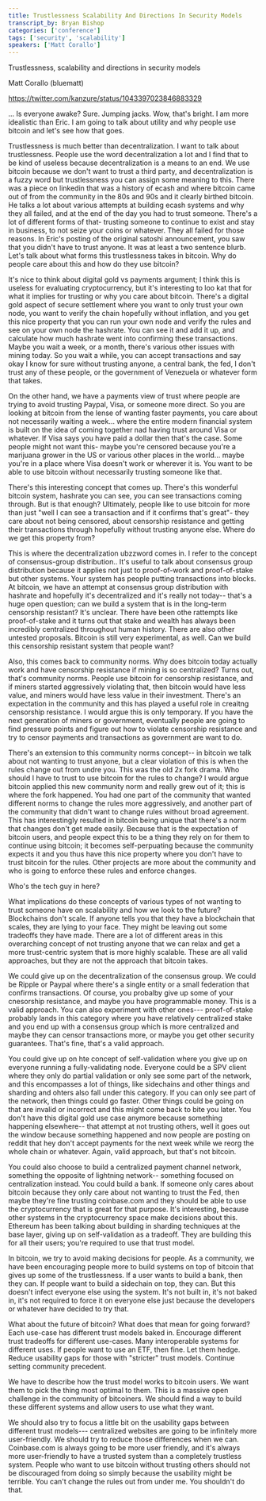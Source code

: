 ```yaml
---
title: Trustlessness Scalability And Directions In Security Models
transcript_by: Bryan Bishop
categories: ['conference']
tags: ['security', 'scalability']
speakers: ['Matt Corallo']
---
```


Trustlessness, scalability and directions in security models

Matt Corallo (bluematt)

<https://twitter.com/kanzure/status/1043397023846883329>

... Is everyone awake? Sure. Jumping jacks. Wow, that's bright. I am more idealistic than Eric. I am going to talk about utility and why people use bitcoin and let's see how that goes.

Trustlessness is much better than decentralization. I want to talk about trustlessness. People use the word decentralization a lot and I find that to be kind of useless because decentralization is a means to an end. We use bitcoin because we don't want to trust a third party, and decentralization is a fuzzy word but trustlessness you can assign some meaning to this. There was a piece on linkedin that was a history of ecash and where bitcoin came out of from the community in the 80s and 90s and it clearly birthed bitcoin. He talks a lot about various attempts at building ecash systems and why they all failed, and at the end of the day you had to trust someone. There's a lot of different forms of that- trusting someone to continue to exist and stay in business, to not seize your coins or whatever. They all failed for those reasons. In Eric's posting of the original satoshi announcement, you saw that you didn't have to trust anyone. It was at least a two sentence blurb. Let's talk about what forms this trustlessness takes in bitcoin. Why do people care about this and how do they use bitcoin?

It's nice to think about digital gold vs payments argument; I think this is useless for evaluating cryptocurrency, but it's interesting to loo kat that for what it implies for trusting or why you care about bitcoin. There's a digital gold aspect of secure settlement where you want to only trust your own node, you want to verify the chain hopefully without inflation, and you get this nice property that you can run your own node and verify the rules and see on your own node the hashrate. You can see it and add it up, and calculate how much hashrate went into confirming these transactions. Maybe you wait a week, or a month, there's various other issues with mining today. So you wait a while, you can accept transactions and say okay I know for sure without trusting anyone, a central bank, the fed, I don't trust any of these people, or the government of Venezuela or whatever form that takes.

On the other hand, we have a payments view of trust where people are trying to avoid trusting Paypal, Visa, or someone more direct. So you are  looking at bitcoin from the lense of wanting faster payments, you care about not necessarily waiting a week... where the entire modern financial system is built on the idea of coming together nad having trust around Visa or whatever. If Visa says you have paid a dollar then that's the case. Some people might not want this- maybe you're censored because you're a marijuana grower in the US or various other places in the world... maybe you're in a place where Visa doesn't work or wherever it is. You want to be able to use bitcoin without necessarily trusting someone like that.

There's this interesting concept that comes up. There's this wonderful bitcoin system, hashrate you can see, you can see transactions coming through. But is that enough? Ultimately, people like to use bitcoin for more than just "well I can see a transaction and if it confirms that's great"- they care about not being censored, about censorship resistance and getting their transactions through hopefully without trusting anyone else. Where do we get this property from?

This is where the decentralization ubzzword comes in. I refer to the concept of consensus-group distribution.. It's useful to talk about consensus group distribution because it applies not just to proof-of-work and proof-of-stake but other systems. Your system has people putting transactions into blocks. At bitcoin, we have an attempt at consensus group distribution with hashrate and hopefully it's decentralized and it's really not today-- that's a huge open question; can we build a system that is in the long-term censorship resistant? It's unclear. There have been othe rattempts like proof-of-stake and it turns out that stake and wealth has always been incredibly centralized throughout human history. There are also other untested proposals. Bitcoin is still very experimental, as well. Can we build this censorship resistant system that people want?

Also, this comes back to community norms. Why does bitcoin today actually work and have censorship resistance if mining is so centralized? Turns out, that's community norms. People use bitcoin for censorship resistance, and if miners started aggressively violating that, then bitcoin would have less value, and miners would have less value in their investment. There's an expectation in the community and this has played a useful role in creaitng censorship resistance. I would argue this is only temporary. If you have the next generation of miners or government, eventually people are going to find pressure points and figure out how to violate censorship resistance and try to censor payments and transactions as government are want to do.

There's an extension to this community norms concept-- in bitcoin we talk about not wanting to trust anyone, but a clear violation of this is when the rules change out from undre you. This was the old 2x fork drama. Who should I have to trust to use bitcoin for the rules to change? I would argue bitcoin applied this new community norm and really grew out of it; this is where the fork happened. You had one part of the community that wanted different norms to change the rules more aggressively, and another part of the community that didn't want to change rules without broad agreement. This has interestingly resulted in bitcoin being unique that there's a norm that changes don't get made easily. Because that is the expectation of bitcoin users, and people expect this to be a thing they rely on for them to continue using bitcoin; it becomes self-perpuating because the community expects it and you thus have this nice property where you don't have to trust bitcoin for the rules. Other projects are more about the community and who is going to enforce these rules and enforce changes.

Who's the tech guy in here?

What implications do these concepts of various types of not wanting to trust someone have on scalability and how we look to the future? Blockchains don't scale. If anyone tells you that they have a blockchain that scales, they are lying to your face. They might be leaving out some tradeoffs they have made. There are a lot of different areas in this overarching concept of not trusting anyone that we can relax and get a more trust-centric system that is more highly scalable. These are all valid approaches, but they are not the approach that bitcoin takes.

We could give up on the decentralization of the consensus group. We could be Ripple or Paypal where there's a single entity or a small federation that confirms transactions. Of course, you probalby give up some of your cnesorship resistance, and maybe you have programmable money. This is a valid approach. You can also experiment with other ones--- proof-of-stake probably lands in this category where you have relatively centralized stake and you end up with a consensus group which is more centralized and maybe they can censor transactions more, or maybe you get other security guarantees. That's fine, that's a valid approach.

You could give up on hte concept of self-validation where you give up on everyone running a fully-validating node. Everyone could be a SPV client where they only do partial validation or only see some part of the network, and this encompasses a lot of things, like sidechains and other things and sharding and ohters also fall under this category. If you can only see part of the network, then things could go faster. Other things could be going on that are invalid or incorrect and this might come back to bite you later. You don't have this digital gold use case anymore because something happening elsewhere-- that attempt at not trusting others, well it goes out the window because something happened and now people are posting on reddit that hey don't accept payments for the next week while we reorg the whole chain or whatever. Again, valid approach, but that's not bitcoin.

You could also choose to build a centralized payment channel network, something the opposite of lightning network-- something focused on centralization instead. You could build a bank. If someone only cares about bitcoin because they only care about not wanting to trust the Fed, then maybe they're fine trusting coinbase.com and they should be able to use the cryptocurrency that is great for that purpose. It's interesting, because other systems in the cryptocurrency space make decisions about this. Ethereum has been talking about building in sharding techniques at the base layer, giving up on self-validation as a tradeoff. They are building this for all their users; you're required to use that trust model.

In bitcoin, we try to avoid making decisions for people. As a community, we have been encouraging people more to build systems on top of bitcoin that gives up some of the trustlessness. If a user wants to build a bank, then they can. If people want to build a sidechain on top, they can. But this doesn't infect everyone else using the system. It's not built in, it's not baked in, it's not required to force it on everyone else just because the developers or whatever have decided to try that.

What about the future of bitcoin? What does that mean for going forward? Each use-case has different trust models baked in. Encourage different trust tradeoffs for different use-cases. Many interoperable systems for different uses. If people want to use an ETF, then fine. Let them hedge. Reduce usability gaps for those with "stricter" trust models. Continue setting community precedent.

We have to describe how the trust model works to bitcoin users. We want them to pick the thing most optimal to them. This is a massive open challenge in the community of bitcoiners. We should find a way to build these different systems and allow users to use what they want.

We should also try to focus a little bit on the usability gaps between different trust models--- centralized websites are going to be infinitely more user-friendly. We should try to reduce those differences when we can. Coinbase.com is always going to be more user friendly, and it's always more user-friendly to have a trusted system than a completely trustless system. People who want to use bitcoin without trusting others should not be discouraged from doing so simply because the usability might be terrible. You can't change the rules out from under me. You shouldn't do that.

